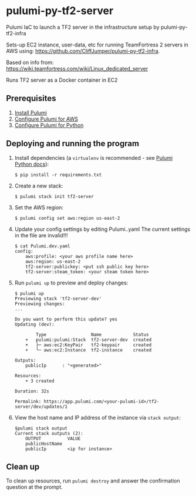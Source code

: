 # pulumi-py-tf2-server
Pulumi IaC to launch a TF2 server in the infrastructure setup by pulumi-py-tf2-infra

Sets-up EC2 instance, user-data, etc for running TeamFortress 2 servers in AWS using:
https://github.com/CliffJumper/pulumi-py-tf2-infra. 

Based on info from: https://wiki.teamfortress.com/wiki/Linux_dedicated_server

Runs TF2 server as a Docker container in EC2

## Prerequisites

1. [Install Pulumi](https://www.pulumi.com/docs/get-started/install/)
1. [Configure Pulumi for AWS](https://www.pulumi.com/docs/intro/cloud-providers/aws/setup/)
1. [Configure Pulumi for Python](https://www.pulumi.com/docs/intro/languages/python/)

## Deploying and running the program

1. Install dependencies (a `virtualenv` is recommended - see [Pulumi Python docs](https://www.pulumi.com/docs/intro/languages/python/)):

    ```
    $ pip install -r requirements.txt
    ```

1.  Create a new stack:

    ```
    $ pulumi stack init tf2-server
    ```

1.  Set the AWS region:

    ```
    $ pulumi config set aws:region us-east-2
    ```

1.  Update your config settings by editing Pulumi.<env>.yaml  The current settings in the file are invalid!!!

    ```
    $ cat Pulumi.dev.yaml
    config:
        aws:profile: <your aws profile name here>
        aws:region: us-east-2
        tf2-server:publickey: <put ssh public key here>
        tf2-server:steam_token: <your steam token here>
    ```

1.  Run `pulumi up` to preview and deploy changes:

    ```
    $ pulumi up
    Previewing stack 'tf2-server-dev'
    Previewing changes:
    ...
        
    Do you want to perform this update? yes
    Updating (dev):

            Type                 Name            Status      
        +   pulumi:pulumi:Stack  tf2-server-dev  created     
        +   ├─ aws:ec2:KeyPair   tf2-keypair     created     
        +   └─ aws:ec2:Instance  tf2-instance    created     
    
    Outputs:
        publicIp      : "<generated>"

    Resources:
        + 3 created

    Duration: 32s

    Permalink: https://app.pulumi.com/<your-pulumi-id>/tf2-server/dev/updates/1
    ```

1.  View the host name and IP address of the instance via `stack output`:

    ```
    $pulumi stack output 
    Current stack outputs (2):
        OUTPUT          VALUE
        publicHostName  
        publicIp        <ip for instance>
    ```    


## Clean up

To clean up resources, run `pulumi destroy` and answer the confirmation question at the prompt.